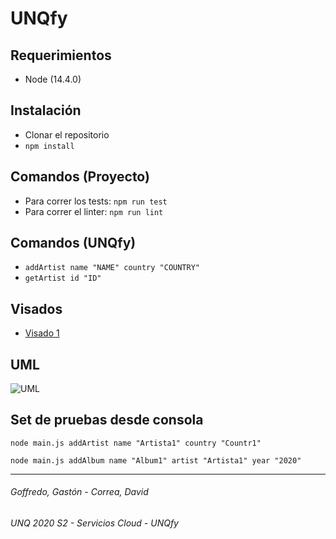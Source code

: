# UNQfy

## Requerimientos
- Node (14.4.0)

## Instalación
- Clonar el repositorio
- `npm install`

## Comandos (Proyecto)
- Para correr los tests: `npm run test`
- Para correr el linter: `npm run lint`

## Comandos (UNQfy)
- `addArtist name "NAME" country "COUNTRY"`
- `getArtist id "ID"`

## Visados
- [Visado 1](https://docs.google.com/document/d/1Tfkl6l1_ly4FybquDjTqMHa5gdmrYgvvZpXZaneRFvA/edit?usp=sharing)

## UML
![UML](https://user-images.githubusercontent.com/32984697/93656451-faa0af00-fa00-11ea-801f-a3c8251ef998.PNG)

## Set de pruebas desde consola 

    node main.js addArtist name "Artista1" country "Countr1"

    node main.js addAlbum name "Album1" artist "Artista1" year "2020"

---
###### Goffredo, Gastón - Correa, David
###### UNQ 2020 S2 - Servicios Cloud - UNQfy
